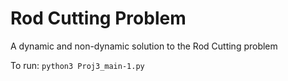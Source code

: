 # Rod Cutting Problem

A dynamic and non-dynamic solution to the Rod Cutting problem

To run: `python3 Proj3_main-1.py`
